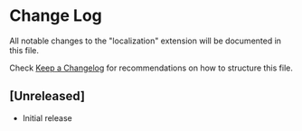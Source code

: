 # Change Log

All notable changes to the "localization" extension will be documented in this file.

Check [Keep a Changelog](http://keepachangelog.com/) for recommendations on how to structure this file.

## [Unreleased]

- Initial release
